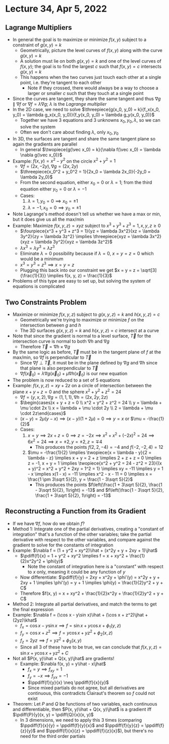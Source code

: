 # Lecture 34, Apr 5, 2022

## Lagrange Multipliers

* In general the goal is to maximize or minimize $f(x, y)$ subject to a constraint of $g(x, y) = k$
	* Geometrically, picture the level curves of $f(x, y)$ along with the curve $g(x, y) = k$
	* A solution must lie on both $g(x, y) = k$ and one of the level curves of $f(x, y)$; the goal is to find the largest $c$ such that $f(x, y) = c$ intersects $g(x, y) = k$
	* This happens when the two curves just touch each other at a single point, i.e. they're tangent to each other
		* Note if they crossed, there would always be a way to choose a larger or smaller $c$ such that they touch at a single point
* Since the curves are tangent, they share the same tangent and thus $\nabla g \parallel \nabla f$ or $\nabla f = \lambda\nabla g$; $\lambda$ is the *Lagrange multiplier*
* In the 2D case, we need to solve $\threepiece{g(x_0, y_0) = k}{f_x(x_0, y_0) = \lambda g_x(x_0, y_0)}{f_y(x_0, y_0) = \lambda g_y(x_0, y_0)}$
	* Together we have 3 equations and 3 unknowns $x_0, y_0, \lambda$, so we can solve the system
	* Often we don't care about finding $\lambda$, only $x_0, y_0$
* In 3D, the surfaces are tangent and share the same tangent plane so again the gradients are parallel
	* In general $\twopiece{g(\vec x_0) = k}{\nabla f(\vec x_0) = \lambda \nabla g(\vec x_0)}$
* Example: $f(x, y) = x^2 - y^2$ on the circle $x^2 + y^2 = 1$
	* $\nabla f = (2x, -2y), \nabla g = (2x, 2y)$
	* $\threepiece{x_0^2 + y_0^2 = 1}{2x_0 = \lambda 2x_0}{-2y_0 = \lambda 2y_0}$
	* From the second equation, either $x_0 = 0$ or $\lambda = 1$; from the third equation either $y_0 = 0$ or $\lambda = -1$
	* Cases:
		1. $\lambda = 1, y_0 = 0 \implies x_0 = \pm 1$
		2. $\lambda = -1, x_0 = 0 \implies y_0 = \pm 1$
* Note Lagrange's method doesn't tell us whether we have a max or min, but it does give us all the max/min
* Example: Maximize $f(x, y, z) = xyz$ subject to $x^3 + y^3 + z^3 = 1, x, y, z \geq 0$
	* $\fourpiece{x^3 + y^3 + z^3 = 1}{yz = \lambda 3x^2}{xz = \lambda 3y^2}{zy = \lambda 3z^2} \implies \threepiece{xyz = \lambda 3x^2}{xyz = \lambda 3y^2}{xyz = \lambda 3z^2}$
	* $\lambda x^3 = \lambda y^3 = \lambda z^3$
	* Eliminate $\lambda = 0$ possibility because if $\lambda = 0$, $x = y = z = 0$ which would be a minimum
	* $x^3 = y^3 = z^3 \implies x = y = z$
	* Plugging this back into our constraint we get $x = y = z = \sqrt[3]{\frac{1}{3}} \implies f(x, y, z) = \frac{1}{3}$
* Problems of this type are easy to set up, but solving the system of equations is complicated

## Two Constraints Problem

* Maximize or minimize $f(x, y, z)$ subject to $g(x, y, z) = k$ and $h(x, y, z) = c$
	* Geometrically we're trying to maximize or minimize $f$ on the intersection between $g$ and $h$
	* The 3D surfaces $g(x, y, z) = k$ and $h(x, y, z) = c$ intersect at a curve
* Note that since the gradient is normal to a level surface, $\vec T$ for the intersection curve is normal to both $\nabla h$ and $\nabla g$
	* Therefore $\vec T = \nabla h \times \nabla g$
* By the same logic as before, $\vec T$ must be in the tangent plane of $f$ at the max/min, so $\nabla f$ is perpendicular to $\vec T$
	* Since $\nabla f \perp \vec T$, it must be in the plane defined by $\nabla g$ and $\nabla h$ since that plane is also perpendicular to $\vec T$
	* $\nabla f(\vec x_0) = \lambda\nabla g(\vec x_0) + \mu\nabla h(\vec x_0)$ is our new equation
* The problem is now reduced to a set of 5 equations
* Example: $f(x, y, z) = xy + 2z$ on a circle of intersection between the plane $x + y + z = 0$ and the sphere $x^2 + y^2 + z^2 = 24$
	* $\nabla f = (y, x, 2), \nabla g = (1, 1, 1), \nabla h = (2x, 2y, 2z)$
	* $\begin{cases}x + y + z = 0 \\ x^2 + y^2 + z^2 = 24 \\ y = \lambda + \mu \cdot 2x \\ x = \lambda + \mu \cdot 2y \\ 2 = \lambda + \mu \cdot 2z\end{cases}$
	* $(x - y) = 2\mu(y - x) \implies (x - y)(1 + 2\mu) = 0 \implies y = x$ or $\mu = -\frac{1}{2}$
	* Cases:
		1. $x = y \implies 2x + z = 0 \implies z = -2x \implies x^2 + x^2 + (-2x)^2 = 24 \implies 6x^2 = 24 \implies x = \pm 2, y = \pm 2, z = \mp 4$
			* This produces the points $f(2, 2, -4) = -4$ and $f(-2, -2, 4) = 12$
		2. $\mu = -\frac{1}{2} \implies \twopiece{x = \lambda - y}{2 = \lambda - z} \implies x + y = 2 + z \implies 2 + z + z = 0 \implies z = -1, x + y = 1 \implies \twopiece{x^2 + y^2 = 24 - z^2 = 23}{(x + y)^2 = x^2 + y^2 + 2xy = 1^2 = 1} \implies xy = -11 \implies y = 1 - x \implies x(1 - x) = -11 \implies x^2 - x - 11 = 0 \implies x = \frac{1 \pm 3\sqrt 5}{2}, y = \frac{1 - 3\sqrt 5}{2}$
			* This produces the points $f\left(\frac{1 + 3\sqrt 5}{2}, \frac{1 - 3\sqrt 5}{2}, 1\right) = -13$ and $f\left(\frac{1 - 3\sqrt 5}{2}, \frac{1 + 3\sqrt 5}{2}, 1\right) = -13$

## Reconstructing a Function from its Gradient

* If we have $\nabla f$, how do we obtain $f$?
* Method 1: Integrate one of the partial derivatives, creating a "constant of integration" that's a function of the other variables; take the partial derivative with respect to the other variables, and compare against the gradient to solve for the constants of integration
* Example: $\nabla f = (1 + y^2 + xy^2)\ihat + (x^2y + y + 2xy + 1)\jhat$
	* $\pdiff{f}{x} = 1 + y^2 + xy^2 \implies f = x + xy^2 + \frac{1}{2}x^2y^2 + \phi(y)$
		* Note the constant of integration here is a "constant" with respect to $x$ only, meaning it could be any function of $y$
	* Now differentiate: $\pdiff{f}{y} = 2xy + x^2y + \phi'(y) = x^2y + y + 2xy + 1 \implies \phi'(y) = y + 1 \implies \phi(y) = \frac{1}{2}y^2 + y + C$
	* Therefore $f(x, y) = x + xy^2 + \frac{1}{2}x^2y + \frac{1}{2}y^2 + y + C$
* Method 2: Integrate all partial derivatives, and match the terms to get the final expression
* Example: $\nabla f = (\cos x - y\sin x)\ihat + (\cos x + z^2)\jhat + (2yz)\khat$
	* $f_x = \cos x - y\sin x \implies f = \sin x + y\cos x + \phi _1(y, z)$
	* $f_y = \cos x + z^2 \implies f = y\cos x + yz^2 + \phi _2(x, z)$
	* $f_z = 2yz \implies f = yz^2 + \phi _3(x, y)$
	* Since all 3 of these have to be true, we can conclude that $f(x, y, z) = \sin x + y\cos x + yz^2 + C$
* Not all $P(x, y)\ihat + Q(x, y)\jhat$ are gradients!
	* Example: $\nabla f(x, y) = y\ihat - x\jhat$
		* $f_x = y \implies f_{xy} = 1$
		* $f_y = -x \implies f_{yx} = -1$
		* $\ppdiff{f}{y}{x} \neq \ppdiff{f}{x}{y}$
		* Since mixed partials do not agree, but all derivatives are continuous, this contradicts Clairaut's theorem so $f$ could not exist
* Theorem: Let $P$ and $Q$ be functions of two variables, each continuous and differentiable, then $P(x, y)\ihat + Q(x, y)\jhat$ is a gradient iff $\pdiff{P}{y}(x, y) = \pdiff{Q}{x}(x, y)$
	* In 3 dimensions, we need to apply this 3 times (comparing $\ppdiff{f}{x}{y} = \ppdiff{f}{y}{x}$ and $\ppdiff{f}{y}{z} = \ppdiff{f}{z}{y}$ and $\ppdiff{f}{x}{z} = \ppdiff{f}{z}{x}$), but there's no need for the third order partials

